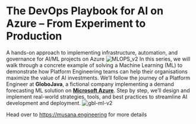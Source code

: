# The DevOps Playbook for AI on Azure – From Experiment to Production
A hands-on approach to implementing infrastructure, automation, and governance for AI/ML projects on Azure
![MLOPS_v2](https://github.com/user-attachments/assets/4a936169-54a3-4605-8528-96fb25b3c09a)
In this series, we will walk through a concrete example of solving a Machine Learning (ML) to demonstrate how Platform Engineering teams can help their organisations maximize the value of AI investments. We’ll follow the journey of a Platform Engineer at **GloboJava**, a fictional company implementing a demand forecasting ML solution on **[Microsoft Azure](https://azure.microsoft.com/)**. Step by step, we’ll design and implement real-world strategies, tools, and best practices to streamline AI development and deployment.
![gbl-ml-v2](https://github.com/user-attachments/assets/0cd828ed-7288-48a8-b2ca-e43717d10eaa)

Head over to https://musana.engineering for more details
